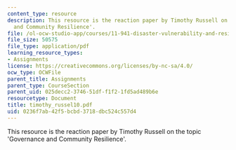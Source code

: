 ```yaml
---
content_type: resource
description: This resource is the reaction paper by Timothy Russell on the topic 'Governance
  and Community Resilience'.
file: /ol-ocw-studio-app/courses/11-941-disaster-vulnerability-and-resilience-spring-2005/0236f7ab42f5bcbd3718dbc524c557d4_timothy_russel10.pdf
file_size: 50575
file_type: application/pdf
learning_resource_types:
- Assignments
license: https://creativecommons.org/licenses/by-nc-sa/4.0/
ocw_type: OCWFile
parent_title: Assignments
parent_type: CourseSection
parent_uid: 025decc2-3746-51df-f1f2-1fd5ad489b6e
resourcetype: Document
title: timothy_russel10.pdf
uid: 0236f7ab-42f5-bcbd-3718-dbc524c557d4
---
```

This resource is the reaction paper by Timothy Russell on the topic 'Governance and Community Resilience'.